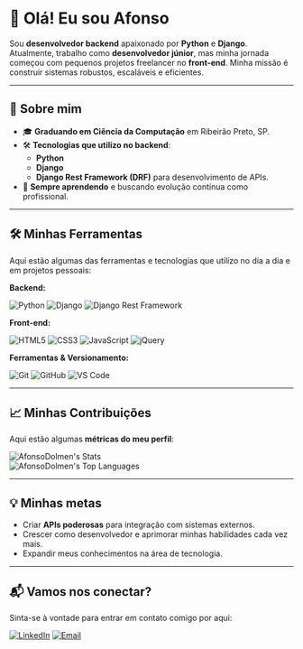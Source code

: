 # 👋 Olá! Eu sou **Afonso**

Sou **desenvolvedor backend** apaixonado por **Python** e **Django**. Atualmente, trabalho como **desenvolvedor júnior**, mas minha jornada começou com pequenos projetos freelancer no **front-end**. Minha missão é construir sistemas robustos, escaláveis e eficientes.  

---

## 🚀 Sobre mim  
- 🎓 **Graduando em Ciência da Computação** em Ribeirão Preto, SP.  
- 🛠 **Tecnologias que utilizo no backend**:  
  - **Python**  
  - **Django**  
  - **Django Rest Framework (DRF)** para desenvolvimento de APIs.  
- 🌱 **Sempre aprendendo** e buscando evolução contínua como profissional.  

---

## 🛠️ Minhas Ferramentas  
Aqui estão algumas das ferramentas e tecnologias que utilizo no dia a dia e em projetos pessoais:  

**Backend:**  

![Python](https://img.shields.io/badge/-Python-3776AB?style=flat-square&logo=python&logoColor=white) 
![Django](https://img.shields.io/badge/-Django-092E20?style=flat-square&logo=django&logoColor=white) 
![Django Rest Framework](https://img.shields.io/badge/-DRF-ff1709?style=flat-square&logo=django&logoColor=white) 

**Front-end:**  

![HTML5](https://img.shields.io/badge/-HTML5-E34F26?style=flat-square&logo=html5&logoColor=white) 
![CSS3](https://img.shields.io/badge/-CSS3-1572B6?style=flat-square&logo=css3) 
![JavaScript](https://img.shields.io/badge/-JavaScript-333?style=flat-square&logo=javascript) 
![jQuery](https://img.shields.io/badge/-jQuery-0769AD?style=flat-square&logo=jquery&logoColor=white)

**Ferramentas & Versionamento:**  

![Git](https://img.shields.io/badge/-Git-F05032?style=flat-square&logo=git&logoColor=white) 
![GitHub](https://img.shields.io/badge/-GitHub-181717?style=flat-square&logo=github) 
![VS Code](https://img.shields.io/badge/-VS%20Code-007ACC?style=flat-square&logo=visual-studio-code&logoColor=white) 

---

## 📈 Minhas Contribuições  
Aqui estão algumas **métricas do meu perfil**:  
  
![AfonsoDolmen's Stats](https://github-readme-stats.vercel.app/api?username=AfonsoDolmen&theme=vue-dark&show_icons=true&hide_border=false&count_private=true)  
![AfonsoDolmen's Top Languages](https://github-readme-stats.vercel.app/api/top-langs/?username=AfonsoDolmen&theme=vue-dark&show_icons=true&hide_border=false)

---

## 💡 Minhas metas  
- Criar **APIs poderosas** para integração com sistemas externos.  
- Crescer como desenvolvedor e aprimorar minhas habilidades cada vez mais.
- Expandir meus conhecimentos na área de tecnologia.

---

## 📬 Vamos nos conectar?  
Sinta-se à vontade para entrar em contato comigo por aqui:  

[![LinkedIn](https://img.shields.io/badge/-LinkedIn-0077B5?style=flat-square&logo=linkedin&logoColor=white)](https://www.linkedin.com/in/afonso-dolmen-silva) 
[![Email](https://img.shields.io/badge/-Email-D14836?style=flat-square&logo=gmail&logoColor=white)](mailto:afonsodolmensilva@gmail.com)

